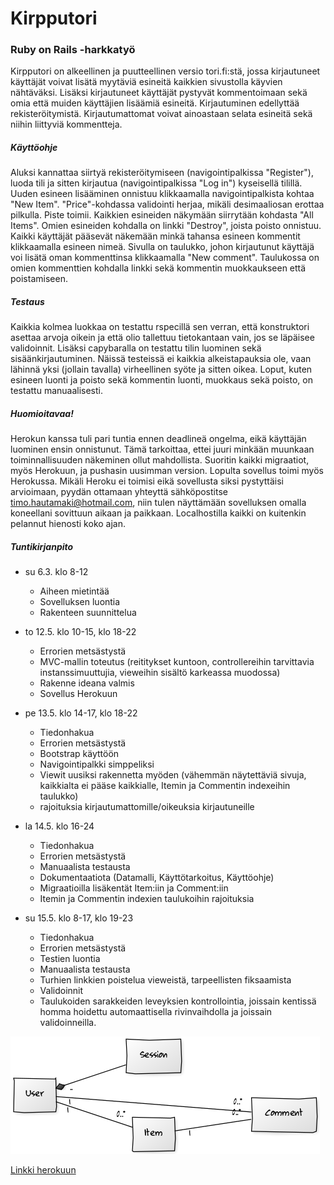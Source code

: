 # Kirpputori


### Ruby on Rails -harkkatyö


Kirpputori on alkeellinen ja puutteellinen versio tori.fi:stä, jossa kirjautuneet käyttäjät voivat lisätä myytäviä esineitä kaikkien sivustolla käyvien nähtäväksi. Lisäksi kirjautuneet käyttäjät pystyvät kommentoimaan sekä omia että muiden käyttäjien lisäämiä esineitä. Kirjautuminen edellyttää rekisteröitymistä. Kirjautumattomat voivat ainoastaan selata esineitä sekä niihin liittyviä kommentteja.

##### Käyttöohje

Aluksi kannattaa siirtyä rekisteröitymiseen (navigointipalkissa "Register"), luoda tili ja sitten kirjautua (navigointipalkissa "Log in") kyseisellä tilillä. Uuden esineen lisääminen onnistuu klikkaamalla navigointipalkista kohtaa "New Item". "Price"-kohdassa validointi herjaa, mikäli desimaaliosan erottaa pilkulla. Piste toimii. Kaikkien esineiden näkymään siirrytään kohdasta "All Items". Omien esineiden kohdalla on linkki "Destroy", joista poisto onnistuu. Kaikki käyttäjät pääsevät näkemään minkä tahansa esineen kommentit klikkaamalla esineen nimeä. Sivulla on taulukko, johon kirjautunut käyttäjä voi lisätä oman kommenttinsa klikkaamalla "New comment". Taulukossa on omien kommenttien kohdalla linkki sekä kommentin muokkaukseen että poistamiseen.

##### Testaus

Kaikkia kolmea luokkaa on testattu rspecillä sen verran, että konstruktori asettaa arvoja oikein ja että olio tallettuu tietokantaan vain, jos se läpäisee validoinnit. Lisäksi capybaralla on testattu tilin luominen sekä sisäänkirjautuminen. Näissä testeissä ei kaikkia alkeistapauksia ole, vaan lähinnä yksi (jollain tavalla) virheellinen syöte ja sitten oikea. Loput, kuten esineen luonti ja poisto sekä kommentin luonti, muokkaus sekä poisto, on testattu manuaalisesti.

##### Huomioitavaa!

Herokun kanssa tuli pari tuntia ennen deadlineä ongelma, eikä käyttäjän luominen ensin onnistunut. Tämä tarkoittaa, ettei juuri minkään muunkaan toiminnallisuuden näkeminen ollut mahdollista. Suoritin kaikki migraatiot, myös Herokuun, ja pushasin uusimman version. Lopulta sovellus toimi myös Herokussa. Mikäli Heroku ei toimisi eikä sovellusta siksi pystyttäisi arvioimaan, pyydän ottamaan yhteyttä sähköpostitse timo.hautamaki@hotmail.com, niin tulen näyttämään sovelluksen omalla koneellani sovittuun aikaan ja paikkaan. Localhostilla kaikki on kuitenkin pelannut hienosti koko ajan.

##### Tuntikirjanpito

 * su 6.3. klo 8-12

   - Aiheen mietintää 
   - Sovelluksen luontia 
   - Rakenteen suunnittelua

 * to 12.5. klo 10-15, klo 18-22

   - Errorien metsästystä
   - MVC-mallin toteutus (reititykset kuntoon, controllereihin tarvittavia instanssimuuttujia, vieweihin sisältö karkeassa muodossa)
   - Rakenne ideana valmis
   - Sovellus Herokuun
    
 * pe 13.5. klo 14-17, klo 18-22
   
   - Tiedonhakua
   - Errorien metsästystä
   - Bootstrap käyttöön
   - Navigointipalkki simppeliksi
   - Viewit uusiksi rakennetta myöden (vähemmän näytettäviä sivuja, kaikkialta ei pääse kaikkialle, Itemin ja Commentin indexeihin taulukko)
   - rajoituksia kirjautumattomille/oikeuksia kirjautuneille

 * la 14.5. klo 16-24

   - Tiedonhakua
   - Errorien metsästystä
   - Manuaalista testausta
   - Dokumentaatiota (Datamalli, Käyttötarkoitus, Käyttöohje)
   - Migraatioilla lisäkentät Item:iin ja Comment:iin
   - Itemin ja Commentin indexien taulukoihin rajoituksia

 * su 15.5. klo 8-17, klo 19-23

   - Tiedonhakua
   - Errorien metsästystä
   - Testien luontia
   - Manuaalista testausta
   - Turhien linkkien poistelua vieweistä, tarpeellisten fiksaamista
   - Validoinnit
   - Taulukoiden sarakkeiden leveyksien kontrollointia, joissain kentissä homma hoidettu automaattisella rivinvaihdolla ja joissain validoinneilla.

![Luokkakaavio](datamalli.png)

[Linkki herokuun](https://fast-shelf-18517.herokuapp.com/)
